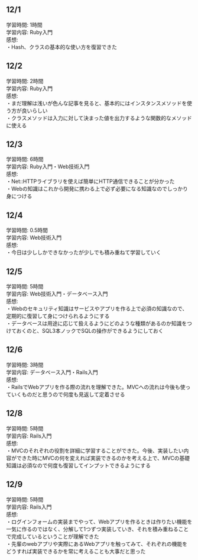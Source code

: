 ## 12/1  
学習時間: 1時間  
学習内容: Ruby入門  
感想:  
・Hash、クラスの基本的な使い方を復習できた  

## 12/2  
学習時間: 2時間  
学習内容: Ruby入門  
感想:  
・まだ理解は浅いが色んな記事を見ると、基本的にはインスタンスメソッドを使う方が良いらしい  
・クラスメソッドは入力に対して決まった値を出力するような関数的なメソッドに使える  

## 12/3  
学習時間: 6時間  
学習内容: Ruby入門・Web技術入門  
感想:  
・Net::HTTPライブラリを使えば簡単にHTTP通信できることが分かった  
・Webの知識はこれから開発に携わる上で必ず必要になる知識なのでしっかり身につける  

## 12/4  
学習時間: 0.5時間  
学習内容: Web技術入門  
感想:  
・今日は少ししかできなかったが少しでも積み重ねて学習していく  

## 12/5  
学習時間: 5時間  
学習内容: Web技術入門・データベース入門  
感想:  
・Webのセキュリティ知識はサービスやアプリを作る上で必須の知識なので、定期的に復習して身につけられるようにする  
・データベースは用途に応じて扱えるようにどのような種類があるのか知識をつけておくのと、SQL3本ノックでSQLの操作ができるようにしておく  

## 12/6  
学習時間: 3時間  
学習内容: データベース入門・Rails入門  
感想:  
・RailsでWebアプリを作る際の流れを理解できた。MVCへの流れは今後も使っていくものだと思うので何度も見返して定着させる  

## 12/8  
学習時間: 5時間  
学習内容: Rails入門  
感想:  
・MVCのそれぞれの役割を詳細に学習することができた。今後、実装したい内容ができた時にMVCの何を変えれば実装できるのかを考える上で、MVCの基礎知識は必須なので何度も復習してインプットできるようにする  

## 12/9  
学習時間: 5時間  
学習内容: Rails入門  
感想:  
・ログインフォームの実装までやって、Webアプリを作るときは作りたい機能を一気に作るのではなく、分解して1つずつ実装していき、それを積み重ねることで完成しているということが理解できた  
・先輩のwebアプリや実際にあるWebアプリを触ってみて、それぞれの機能をどうすれば実装できるかを常に考えることも大事だと思った  

